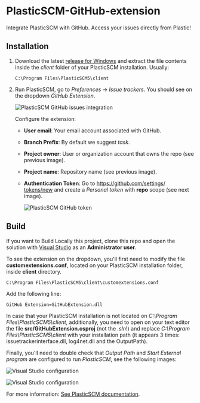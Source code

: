 # PlasticSCM-GitHub-extension

Integrate PlasticSCM with GitHub. Access your issues directly from Plastic!

## Installation

1. Download the latest [release for Windows](https://github.com/equilaterus-gamestudios/PlasticSCM-GitHub-extension/releases) and extract the file contents inside the *client* folder of your PlasticSCM installation. Usually:

    ```
    C:\Program Files\PlasticSCM5\client
    ```

2. Run PlasticSCM, go to *Preferences* -> *Issue trackers*. You should see on the dropdown *GitHub Extension*.

    ![PlasticSCM GitHub issues integration](https://equilaterus.com/wikilaterus/assets/img/plasticscm/plasticscm-github-extension.png)

    Configure the extension:

    * **User email**: Your email account associated with   GitHub.
    * **Branch Prefix**: By default we suggest *task*.
	* **Project owner**: User or organization account   that owns the repo (see previous image).
    * **Project name**: Repository name (see previous image).
    * **Authentication Token**: Go to [https://github.com/settings/  tokens/new](https://github.com/settings/tokens/new)   and create a *Personal token* with **repo** scope   (see next image).

      ![PlasticSCM GitHub token](https://equilaterus.com/wikilaterus/assets/img/plasticscm/plasticscm-github-token.png)
	  


## Build

If you want to Build Locally this project, clone this repo and open the solution with [Visual Studio](https://visualstudio.microsoft.com/es/) as an **Administrator user**.

To see the extension on the dropdown, you'll first need to modify the file **customextensions.conf**, located on your PlasticSCM installation folder, inside **client** directory.

```
C:\Program Files\PlasticSCM5\client\customextensions.conf
```

Add the following line:

```
GitHub Extension=GitHubExtension.dll
```

In case that your PlasticSCM installation is not located on *C:\Program Files\PlasticSCM5\client*, additionally, you need to open on your text editor the file **src/GitHubExtension.csproj** (not the *.sln*!) and replace *C:\Program Files\PlasticSCM5\client* with your installation path (it appears 3 times: issuetrackerinterface.dll, log4net.dll and the OutputPath).

Finally, you'll need to double check that *Output Path* and  *Start External program* are configured to run *PlasticSCM*, see the following images:

![Visual Studio configuration](https://equilaterus.com/wikilaterus/assets/img/plasticscm/github-extension-visualstudio.png)

![Visual Studio configuration](https://equilaterus.com/wikilaterus/assets/img/plasticscm/github-extension-visualstudio-2.png)

For more information: [See PlasticSCM documentation](https://www.plasticscm.com/documentation/extensions/plastic-scm-version-control-task-and-issue-tracking-guide#WritingPlasticSCMcustomextensions).
